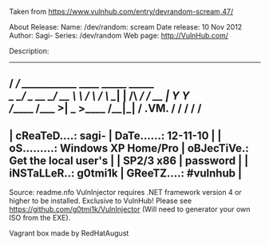 Taken from https://www.vulnhub.com/entry/devrandom-scream,47/ 

About Release:
    Name: /dev/random: scream
    Date release: 10 Nov 2012
    Author: Sagi-
    Series: /dev/random
    Web page: http://VulnHub.com/

Description:
  _________                                    
 /   _____/ ___________   ____ _____    _____  
 \_____  \_/ ___\_  __ \_/ __ \\__  \  /     \ 
 /        \  \___|  | \/\  ___/ / __ \|  Y Y  \
/_______  /\___  >__|    \___  >____  /__|_|  / .VM.
        \/     \/            \/     \/      \/ 
----------------------------------------------------------------------------
|  cReaTeD....: sagi-                |  DaTe......: 12-11-10               |
|  oS.........: Windows XP Home/Pro  |  oBJecTiVe.: Get the local user's   |
|               SP2/3 x86            |              password               |
|  iNSTaLLeR..: g0tmi1k              |  GReeTZ....: #vulnhub               |
----------------------------------------------------------------------------

Source: readme.nfo
VulnInjector requires .NET framework version 4 or higher to be installed. Exclusive to VulnHub! Please see https://github.com/g0tmi1k/VulnInjector (Will need to generator your own ISO from the EXE).
 
Vagrant box made by RedHatAugust
